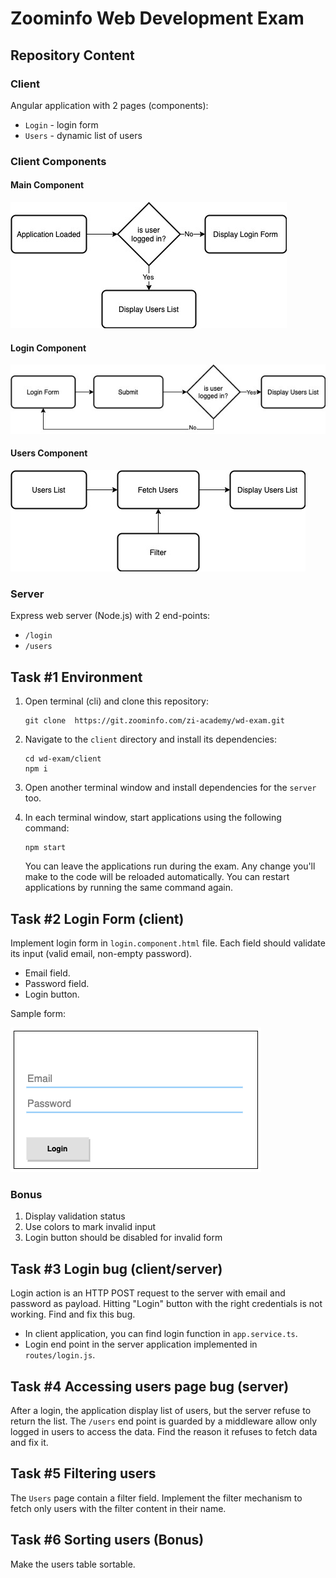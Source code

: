 # Zoominfo Web Development Exam

## Repository Content

### Client
Angular application with 2 pages (components):
* `Login` - login form
* `Users` - dynamic list of users

### Client Components
#### Main Component
![Main Component](./assets/main-comp.jpg)

#### Login Component
![LoginComp](./assets/login-comp.jpg)

#### Users Component
![UsersComp](./assets/users-como.jpg)

### Server
Express web server (Node.js) with 2 end-points:
* `/login`
* `/users`


## Task #1 Environment
1. Open terminal (cli) and clone this repository:
   ```shell script
   git clone  https://git.zoominfo.com/zi-academy/wd-exam.git
   ```
2. Navigate to the `client` directory and install its dependencies:
   ```shell script
   cd wd-exam/client
   npm i
   ```
3. Open another terminal window and install dependencies for the `server` too.

4. In each terminal window, start applications using the following command:
   ```shell script
   npm start
   ```
   You can leave the applications run during the exam. Any change you'll make to the code will be reloaded automatically.
   You can restart applications by running the same command again.

## Task #2 Login Form (client)
Implement login form in `login.component.html` file. Each field should validate its input (valid email, non-empty password).
* Email field.
* Password field.
* Login button.

Sample form:

![login form](./assets/login-form.png)

### Bonus
1. Display validation status
2. Use colors to mark invalid input
3. Login button should be disabled for invalid form


## Task #3 Login bug (client/server)
Login action is an HTTP POST request to the server with email and password as payload. Hitting "Login" button with the right credentials is not working. Find and fix this bug.
* In client application, you can find login function in `app.service.ts`.
* Login end point in the server application implemented in `routes/login.js`.

## Task #4 Accessing users page bug (server)
After a login, the application display list of users, but the server refuse to return the list. 
The `/users` end point is guarded by a middleware allow only logged in users to access the data.
Find the reason it refuses to fetch data and fix it.

## Task #5 Filtering users
The `Users` page contain a filter field. Implement the filter mechanism to fetch only users with the filter content in their name.

## Task #6 Sorting users (Bonus)
Make the users table sortable.
